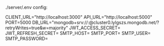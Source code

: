 ./server/.env config:

CLIENT_URL="http://localhost:3000"
API_URL="http://localhost:5000"
PORT=5000
DB_URL="mongodb+srv://<username>:<password>@cluster0.lylgszs.mongodb.net/?retryWrites=true&w=majority"
JWT_ACCESS_SECRET=<accessSecretKey>
JWT_REFRESH_SECRET=<refreshSecretKey>
SMTP_HOST=<smtpHost>
SMTP_PORT=<smtpPort>
SMTP_USER=<smtpUser>
SMTP_PASSWORD=<smtpPass>
